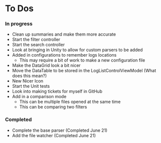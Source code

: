 # To Dos
### In progress

* Clean up summaries and make them more accurate
* Start the filter controller
* Start the search controller
* Look at bringing in Unity to allow for custom parsers to be added
* Added in configurations to remember logs locations
  * This may require a bit of work to make a new configuration file 
* Make the DataGrid look a bit nicer
* Move the DataTable to be stored in the LogListControlViewModel (What does this mean?)
* New Nicer Icon
* Start the Unit tests
* Look into making tickets for myself in GitHub
* Add in a comparison mode
  * This can be multiple files opened at the same time
  * This can be comparing two filters

### Completed 

* Complete the base parser (Completed June 21)
* Add the file watcher (Completed June 21)